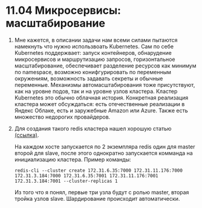 # 11.04 Микросервисы: масштабирование
1. Мне кажется, в описании задачи нам всеми силами пытаются намекнуть что нужно использвоать Kubernetes. 
Сам по себе Kubernetes поддержвает: запуск контейнеров, обнарудение микросервисов и маршрутизацию запросов, горизонтальное масштабирование, обеспечивает разделение ресурсов как минимум по namespace, возможно конифгурировать по переменным окружениям, возможность задавать секреты и обычные переменные. 
Механизмы автомасштабирования тоже присутствуют, как на уровне подов, так и на уровне узлов кластера. 
Кластер Kubernetes это обычно облачная история. Конкретная реализация кластера может обсуждаться: есть отечественные реализации в Яндекс Облаке, есть и заружебные Amazon или Azure. Также есть множество недорогих провайдеров.  
2. Для создания такого redis кластера нашел хорошую статью [(ссылка)](https://success.outsystems.com/Support/Enterprise_Customers/Installation/Configuring_OutSystems_with_Redis_in-memory_session_storage/Set_up_a_Redis_Cluster_for_Production_environments).

    На каждом хосте запускается по 2 экземпляра redis один для master второй для slave, после этого однократно запускается комманда на инициализацию кластера. Пример команды:
    ```
    redis-cli --cluster create 172.31.6.35:7000 172.31.11.176:7000 172.31.3.184:7000 172.31.6.35:7001 172.31.11.176:7001 172.31.3.184:7001 --cluster-replicas 1
    ```
    Из того что я понял, первые три узла будут с ролью master, вторая тройка узлов slave. Шардирование происходит автоматически.
